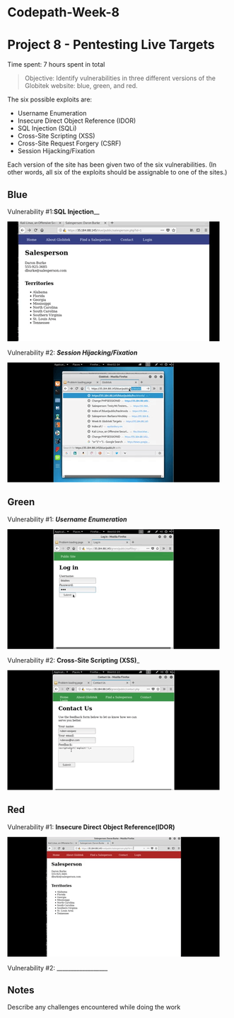 # Codepath-Week-8
# Project 8 - Pentesting Live Targets

Time spent: 7 hours spent in total

> Objective: Identify vulnerabilities in three different versions of the Globitek website: blue, green, and red.

The six possible exploits are:
* Username Enumeration
* Insecure Direct Object Reference (IDOR)
* SQL Injection (SQLi)
* Cross-Site Scripting (XSS)
* Cross-Site Request Forgery (CSRF)
* Session Hijacking/Fixation

Each version of the site has been given two of the six vulnerabilities. (In other words, all six of the exploits should be assignable to one of the sites.)

## Blue

Vulnerability #1:____SQL Injection______ 


![](giphy[3].gif)


Vulnerability #2: ___Session Hijacking/Fixation___



![](giphy[6].gif)

## Green

Vulnerability #1: ___Username Enumeration___

![](giphy[4].gif)


Vulnerability #2: __Cross-Site Scripting (XSS)___

![](giphy[2].gif)


## Red

Vulnerability #1: __Insecure Direct Object Reference(IDOR)__

![](giphy[5].gif)

Vulnerability #2: __________________


## Notes

Describe any challenges encountered while doing the work
